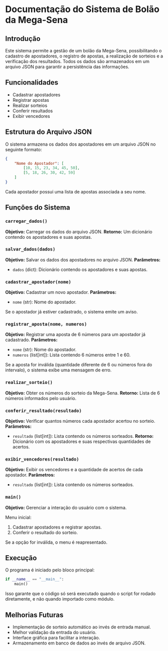 # Documentação do Sistema de Bolão da Mega-Sena

## Introdução
Este sistema permite a gestão de um bolão da Mega-Sena, possibilitando o cadastro de apostadores, o registro de apostas, a realização de sorteios e a verificação dos resultados. Todos os dados são armazenados em um arquivo JSON para garantir a persistência das informações.

## Funcionalidades
- Cadastrar apostadores
- Registrar apostas
- Realizar sorteios
- Conferir resultados
- Exibir vencedores

## Estrutura do Arquivo JSON
O sistema armazena os dados dos apostadores em um arquivo JSON no seguinte formato:
```json
{
    "Nome do Apostador": [
        [10, 15, 23, 34, 45, 50],
        [5, 18, 26, 30, 42, 59]
    ]
}
```
Cada apostador possui uma lista de apostas associada a seu nome.

## Funções do Sistema

### `carregar_dados()`
**Objetivo:** Carregar os dados do arquivo JSON.
**Retorno:** Um dicionário contendo os apostadores e suas apostas.

### `salvar_dados(dados)`
**Objetivo:** Salvar os dados dos apostadores no arquivo JSON.
**Parâmetros:**
- `dados` (dict): Dicionário contendo os apostadores e suas apostas.

### `cadastrar_apostador(nome)`
**Objetivo:** Cadastrar um novo apostador.
**Parâmetros:**
- `nome` (str): Nome do apostador.

Se o apostador já estiver cadastrado, o sistema emite um aviso.

### `registrar_aposta(nome, numeros)`
**Objetivo:** Registrar uma aposta de 6 números para um apostador já cadastrado.
**Parâmetros:**
- `nome` (str): Nome do apostador.
- `numeros` (list[int]): Lista contendo 6 números entre 1 e 60.

Se a aposta for inválida (quantidade diferente de 6 ou números fora do intervalo), o sistema exibe uma mensagem de erro.

### `realizar_sorteio()`
**Objetivo:** Obter os números do sorteio da Mega-Sena.
**Retorno:** Lista de 6 números informados pelo usuário.

### `conferir_resultado(resultado)`
**Objetivo:** Verificar quantos números cada apostador acertou no sorteio.
**Parâmetros:**
- `resultado` (list[int]): Lista contendo os números sorteados.
**Retorno:** Dicionário com os apostadores e suas respectivas quantidades de acertos.

### `exibir_vencedores(resultado)`
**Objetivo:** Exibir os vencedores e a quantidade de acertos de cada apostador.
**Parâmetros:**
- `resultado` (list[int]): Lista contendo os números sorteados.

### `main()`
**Objetivo:** Gerenciar a interação do usuário com o sistema.

Menu inicial:
1. Cadastrar apostadores e registrar apostas.
2. Conferir o resultado do sorteio.

Se a opção for inválida, o menu é reapresentado.

## Execução
O programa é iniciado pelo bloco principal:
```python
if __name__ == "__main__":
    main()
```
Isso garante que o código só será executado quando o script for rodado diretamente, e não quando importado como módulo.

## Melhorias Futuras
- Implementação de sorteio automático ao invés de entrada manual.
- Melhor validação da entrada do usuário.
- Interface gráfica para facilitar a interação.
- Armazenamento em banco de dados ao invés de arquivo JSON.